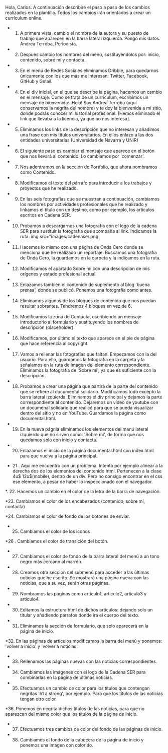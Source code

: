 Hola, Carlos. A continuación describiré el paso a paso de los cambios realizados en la plantilla. Todos los cambios irán orientados a crear un currículum online. 

* 1. A primera vista, cambio el nombre de la autora y su puesto de trabajo que aparecen en la barra lateral izquierda. Pongo mis datos. Andrea Terroba, Periodista. 

* 2. Después cambio los nombres del menú, sustituyéndolos por: inicio, contenido, sobre mí y contacta.

* 3. En el menú de Redes Sociales eliminamos Dribble, para quedarnos únicamente con los que más me interesan: Twitter, Facebook, GitHub y Gmail.

* 4. En el div inicial, en el que se describe la página, hacemos un cambio en el mensaje. Como se trata de un currículum, escribimos un mensaje de bienvenida: ¡Hola! Soy Andrea Terroba (aquí conservamos la negrita del nombre) y te doy la bienvenida a mi sitio, donde podrás conocer mi historial profesional. [Hemos eliminado el link que llevaba a la licencia, ya que no nos interesa].

* 5. Eliminamos los links de la descripción que no interesan y añadimos una frase con mis títulos universitarios. En ellos enlazo a las dos entidades universitarias (Universidad de Navarra y UNIR)

* 6. El siguiente paso es cambiar el mensaje que aparece en el botón que nos llevará al contenido. Lo cambiamos por 'comenzar'.

* 7. Nos adentramos en la sección de Portfolio, que ahora nombramos como Contenido. 

* 8. Modificamos el texto del párrafo para introducir a los trabajos y proyectos que he realizado. 

* 9. En las seis fotografías que se muestran a continuación, cambiamos los nombres por actividades profesionales que he realizado y linkamos el título con un destino, como por ejemplo, los artículos escritos en Cadena SER. 

* 10. Probamos a descargarnos una fotografía con el logo de la cadena SER para sustituir la fotografía que acompaña al link. Indicamos la ruta: img src="images/cadenaser.png

* 11. Hacemos lo mismo con una página de Onda Cero donde se menciona que he realizado un reportaje. Buscamos una fotografía de Onda Cero, la guardamos en la carpeta y la indicamos en la ruta. 

* 12. Modificamos el apartado Sobre mí con una descripción de mis orígenes y estado profesional actual. 

* 13. Enlazamos también el contenido de suplemento al blog 'buena prensa', donde se publicó. Ponemos una fotografía como antes. 

* 14. Eliminamos algunos de los bloques de contenido que nos puedan resultar sobrantes. Tendremos 4 bloques en vez de 6. 

* 15. Modificamos la zona de Contacta, escribiendo un mensaje introductorio al formulario y sustituyendo los nombres de descripción (placeholder). 

* 16. Modificamos, por último el texto que aparece en el pie de página que hace referencia al copyright. 

* 17. Vamos a rellenar las fotografías que faltan. Empezamos con la del usuario. Para ello, guardamos la fotografía en la carpeta y la señalamos en la ruta de imagen del elemento correspondiente. Eliminamos la fotografía de 'Sobre mí', ya que es suficiente con la descripción. 

* 18. Probamos a crear una página que partirá de la parte del contenido que se refiere al documental solidario. Modificamos todo excepto la barra lateral izquierda. Eliminamos el div principal y dejamos la parte correspondiente al contenido. Dejaremos un vídeo de youtube con un documenal solidario que realicé para que se pueda visualizar dentro del sitio y no en YouTube. Guardamos la página como documental.html. 

* 19. En la nueva págnia eliminamos los elementos del menú lateral izquierdo que no sirven como: 'Sobre mí', de forma que nos quedamos solo con inicio y contacta. 

* 20. Enlazamos el inicio de la página documental.html con index.html para que vuelva a la página principal. 

* 21 . Aquí me encuentro con un problema. Intento por ejemplo alinear a la derecha dos de los elementos del contenido html. Pertenecen a la clase 4u$ 12u$(mobile), dentro de un div. Pero no consigo encontrar en el css ese elemento, a pesar de haber lo inspeccionado con el navegador. 

*. 22. Hacemos un cambio en el color de la letra de la barra de navegación. 

*23. Cambiamos el color de los encabezados (contenido, sobre mí, contacta)

*24. Cambiamos el color de fondo de los botones de enviar. 

* 25.  Cambiamos el color de los iconos

*26 . Cambiamos el color de transición del botón. 

* 27.  Cambiamos el color de fondo de la barra lateral del menú a un tono negro más cercano al marrón. 

* 28. Creamos otra sección del submenú para acceder a las últimas noticias que he escrito. Se mostrará una página nueva con las noticias, que a su vez, serán otras páginas. 

* 29. Nombramos las páginas como artículo1, articulo2, articulo3 y articulo4. 

* 30. Editamos la estructura html de dichos artículos: dejando solo un titular y añadiendo párrafos donde irá el cuerpo del texto. 

* 31. Eliminamos la sección de formulario, que solo aparecerá en la página de inicio. 

*32. En las páginas de artículos modificamos la barra del menú y ponemos: 'volver a inicio' y 'volver a noticias'. 

* 33. Rellenamos las páginas nuevas con las noticias correspondientes. 

* 34. Cambiamos las imágenes con el logo de la Cadena SER para combinarlas en la página de últimas noticias. 

* 35. Efectuamos un cambio de color para los títulos que contengan negritas 'h1 a strong', por ejemplo. Para que los títulos de las noticias tengan otro color. 

*36. Ponemos en negrita dichos títulos de las noticias, para que no aparezcan del mismo color que los títulos de la página de inicio. 

* 37. Efectuamos tres cambios de color del fondo de las páginas de inicio.

* 38. Cambiamos el fondo de la cabecera de la página de inicio y ponemos una imagen con colorido. 



